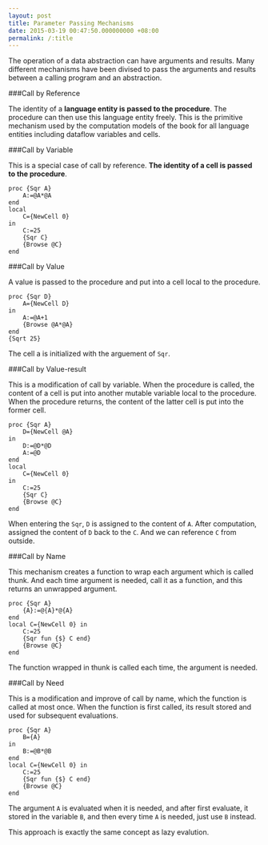 ```yaml
---
layout: post
title: Parameter Passing Mechanisms
date: 2015-03-19 00:47:50.000000000 +08:00
permalink: /:title
---
```



The operation of a data abstraction can have arguments and results. Many different mechanisms have been divised to pass the arguments and results between a calling program and an abstraction.

###Call by Reference

The identity of a **language entity is passed to the procedure**. The procedure can then use this language entity freely. This is the primitive mechanism used by the computation models of the book for all language entities including dataflow variables and cells.

###Call by Variable

This is a special case of call by reference. **The identity of a cell is passed to the procedure**.

```
proc {Sqr A}
	A:=@A*@A
end
local
	C={NewCell 0}
in
	C:=25
	{Sqr C}
	{Browse @C}
end
```

###Call by Value

A value is passed to the procedure and put into a cell local to the procedure.

```
proc {Sqr D}
	A={NewCell D}
in
	A:=@A+1
	{Browse @A*@A}
end
{Sqrt 25}
```
	
The cell a is initialized with the arguement of `Sqr`.

###Call by Value-result

This is a modification of call by variable. When the procedure is called, the content of a cell is put into another mutable variable local to the procedure. When the procedure returns, the content of the latter cell is put into the former cell.

```
proc {Sqr A}
	D={NewCell @A}
in
	D:=@D*@D
	A:=@D
end
local
	C={NewCell 0}
in
	C:=25
	{Sqr C}
	{Browse @C}
end
```

When entering the `Sqr`, `D` is assigned to the content of `A`. After computation, assigned the content of `D` back to the `C`. And we can reference `C` from outside.

###Call by Name

This mechanism creates a function to wrap each argument which is called thunk. And each time argument is needed, call it as a function, and this returns an unwrapped argument.

```
proc {Sqr A}
	{A}:=@{A}*@{A}
end
local C={NewCell 0} in
	C:=25
	{Sqr fun {$} C end}
	{Browse @C}
end
```

The function wrapped in thunk is called each time, the argument is needed.

###Call by Need

This is a modification and improve of call by name, which the function is called at most once. When the function is first called, its result stored and used for subsequent evaluations.

```
proc {Sqr A}
	B={A}
in
	B:=@B*@B
end
local C={NewCell 0} in
	C:=25
	{Sqr fun {$} C end}
	{Browse @C}
end
```	
The argument `A` is evaluated when it is needed, and after first evaluate, it stored in the variable `B`, and then every time `A` is needed, just use `B` instead.

This approach is exactly the same concept as lazy evalution.
